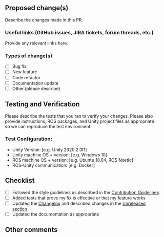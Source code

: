 ## Proposed change(s)

Describe the changes made in this PR.

### Useful links (GitHub issues, JIRA tickets, forum threads, etc.)

Provide any relevant links here.

### Types of change(s)

- [ ] Bug fix
- [ ] New feature
- [ ] Code refactor
- [ ] Documentation update
- [ ] Other (please describe)

## Testing and Verification

Please describe the tests that you ran to verify your changes. Please also provide instructions, ROS packages, and Unity project files as appropriate so we can reproduce the test environment.

### Test Configuration:
- Unity Version: [e.g. Unity 2020.2.0f1]
- Unity machine OS + version: [e.g. Windows 10]
- ROS machine OS + version: [e.g. Ubuntu 18.04, ROS Noetic]
- ROS–Unity communication: [e.g. Docker]

## Checklist
- [ ] Followed the style guidelines as described in the [Contribution Guidelines](https://github.com/Unity-Technologies/Unity-Robotics-Hub/blob/main/CONTRIBUTING.md)
- [ ] Added tests that prove my fix is effective or that my feature works
- [ ] Updated the [Changelog](https://github.com/Unity-Technologies/Unity-Robotics-Hub/blob/dev/CHANGELOG.md) and described changes in the [Unreleased section](https://github.com/Unity-Technologies/Unity-Robotics-Hub/blob/dev/CHANGELOG.md#unreleased)
- [ ] Updated the documentation as appropriate

## Other comments
